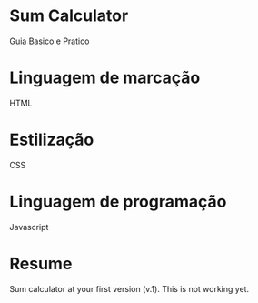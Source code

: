 # Sum Calculator
Guia Basico e Pratico


# Linguagem de marcação
HTML

# Estilização
CSS

# Linguagem de programação
Javascript


# Resume
Sum calculator at your first version (v.1).
This is not working yet.

